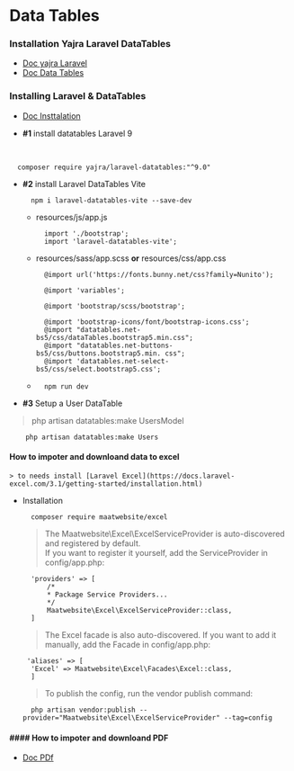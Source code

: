 Data Tables
===============================
### Installation Yajra Laravel DataTables

- [Doc yajra Laravel](https://yajrabox.com/docs/laravel-datatables/10.0/installation)
- [Doc Data Tables](https://datatables.net/)

### Installing Laravel & DataTables
- [Doc Insttalation](https://yajrabox.com/docs/laravel-datatables/10.0/quick-starter)
  
- **#1** install datatables Laravel 9
<br>
    
      composer require yajra/laravel-datatables:"^9.0"

- **#2** install Laravel DataTables Vite

        npm i laravel-datatables-vite --save-dev

    - resources/js/app.js

            import './bootstrap';
            import 'laravel-datatables-vite';

    - resources/sass/app.scss **or** resources/css/app.css


            @import url('https://fonts.bunny.net/css?family=Nunito');
    
            @import 'variables';
    
            @import 'bootstrap/scss/bootstrap';
    
            @import 'bootstrap-icons/font/bootstrap-icons.css';
            @import "datatables.net-bs5/css/dataTables.bootstrap5.min.css";
            @import "datatables.net-buttons-bs5/css/buttons.bootstrap5.min. css";
            @import 'datatables.net-select-bs5/css/select.bootstrap5.css';

    - 
            npm run dev

- **#3** Setup a User DataTable
>php artisan datatables:make UsersModel

        php artisan datatables:make Users

#### How to impoter and  downloand data to excel 
    > to needs install [Laravel Excel](https://docs.laravel-excel.com/3.1/getting-started/installation.html)


- Installation

        composer require maatwebsite/excel

    >The Maatwebsite\Excel\ExcelServiceProvider is auto-discovered and registered by default. <br>
    If you want to register it yourself, add the ServiceProvider in config/app.php:

        'providers' => [
            /*
            * Package Service Providers...
            */
            Maatwebsite\Excel\ExcelServiceProvider::class,
        ]
    >The Excel facade is also auto-discovered.
     If you want to add it manually, add the Facade in config/app.php:

       'aliases' => [
        'Excel' => Maatwebsite\Excel\Facades\Excel::class,
        ]
    > To publish the config, run the vendor publish command:

        php artisan vendor:publish --provider="Maatwebsite\Excel\ExcelServiceProvider" --tag=config

#### #### How to impoter and  downloand PDF 

- [Doc PDf](https://wkhtmltopdf.org/index.html)
